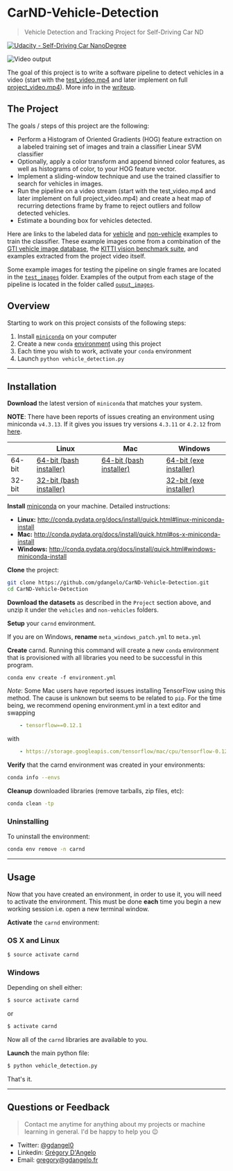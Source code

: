 # CarND-Vehicle-Detection

> Vehicle Detection and Tracking Project for Self-Driving Car ND

[![Udacity - Self-Driving Car NanoDegree](https://s3.amazonaws.com/udacity-sdc/github/shield-carnd.svg)](http://www.udacity.com/drive)

![Video output](https://user-images.githubusercontent.com/4352286/33525108-0200d7cc-d829-11e7-819d-fc0de2a9b233.gif)

The goal of this project is to write a software pipeline to detect vehicles in a video (start with the [test_video.mp4](https://github.com/gdangelo/CarND-Vehicle-Detection/blob/master/test_videos/test_video.mp4) and later implement on full [project_video.mp4](https://github.com/gdangelo/CarND-Vehicle-Detection/blob/master/test_videos/project_video.mp4)). More info in the [writeup](https://github.com/gdangelo/CarND-Vehicle-Detection/blob/master/writeup.md).


## The Project
The goals / steps of this project are the following:

* Perform a Histogram of Oriented Gradients (HOG) feature extraction on a labeled training set of images and train a classifier Linear SVM classifier
* Optionally, apply a color transform and append binned color features, as well as histograms of color, to your HOG feature vector. 
* Implement a sliding-window technique and use the trained classifier to search for vehicles in images.
* Run the pipeline on a video stream (start with the test_video.mp4 and later implement on full project_video.mp4) and create a heat map of recurring detections frame by frame to reject outliers and follow detected vehicles.
* Estimate a bounding box for vehicles detected.

Here are links to the labeled data for [vehicle](https://s3.amazonaws.com/udacity-sdc/Vehicle_Tracking/vehicles.zip) and [non-vehicle](https://s3.amazonaws.com/udacity-sdc/Vehicle_Tracking/non-vehicles.zip) examples to train the classifier.  These example images come from a combination of the [GTI vehicle image database](http://www.gti.ssr.upm.es/data/Vehicle_database.html), the [KITTI vision benchmark suite](http://www.cvlibs.net/datasets/kitti/), and examples extracted from the project video itself.

Some example images for testing the pipeline on single frames are located in the [`test_images`](https://github.com/gdangelo/CarND-Vehicle-Detection/tree/master/test_images) folder.  Examples of the output from each stage of the pipeline is located in the folder called [`ouput_images`](https://github.com/gdangelo/CarND-Vehicle-Detection/tree/master/output_images). 

## Overview
Starting to work on this project consists of the following steps:

1. Install [`miniconda`](http://conda.pydata.org/miniconda.html) on your computer
2. Create a new `conda` [environment](http://conda.pydata.org/docs/using/envs.html) using this project
3. Each time you wish to work, activate your `conda` environment
4. Launch `python vehicle_detection.py`

---

## Installation

**Download** the latest version of `miniconda` that matches your system.

**NOTE**: There have been reports of issues creating an environment using miniconda `v4.3.13`. If it gives you issues try versions `4.3.11` or `4.2.12` from [here](https://repo.continuum.io/miniconda/).

|        | Linux | Mac | Windows | 
|--------|-------|-----|---------|
| 64-bit | [64-bit (bash installer)][lin64] | [64-bit (bash installer)][mac64] | [64-bit (exe installer)][win64]
| 32-bit | [32-bit (bash installer)][lin32] |  | [32-bit (exe installer)][win32]

[win64]: https://repo.continuum.io/miniconda/Miniconda3-latest-Windows-x86_64.exe
[win32]: https://repo.continuum.io/miniconda/Miniconda3-latest-Windows-x86.exe
[mac64]: https://repo.continuum.io/miniconda/Miniconda3-latest-MacOSX-x86_64.sh
[lin64]: https://repo.continuum.io/miniconda/Miniconda3-latest-Linux-x86_64.sh
[lin32]: https://repo.continuum.io/miniconda/Miniconda3-latest-Linux-x86.sh

**Install** [miniconda](http://conda.pydata.org/miniconda.html) on your machine. Detailed instructions:

- **Linux:** http://conda.pydata.org/docs/install/quick.html#linux-miniconda-install
- **Mac:** http://conda.pydata.org/docs/install/quick.html#os-x-miniconda-install
- **Windows:** http://conda.pydata.org/docs/install/quick.html#windows-miniconda-install

**Clone** the project:

```sh
git clone https://github.com/gdangelo/CarND-Vehicle-Detection.git
cd CarND-Vehicle-Detection
```

**Download the datasets** as described in the `Project` section above, and unzip it under the `vehicles` and `non-vehicles` folders.

**Setup** your `carnd` environment. 

If you are on Windows, **rename** `meta_windows_patch.yml` to `meta.yml`

**Create** carnd.  Running this command will create a new `conda` environment that is provisioned with all libraries you need to be successful in this program.
```
conda env create -f environment.yml
```

*Note*: Some Mac users have reported issues installing TensorFlow using this method. The cause is unknown but seems to be related to `pip`. For the time being, we recommend opening environment.yml in a text editor and swapping
```yaml
    - tensorflow==0.12.1
```
with
```yaml
    - https://storage.googleapis.com/tensorflow/mac/cpu/tensorflow-0.12.1-py3-none-any.whl
```

**Verify** that the carnd environment was created in your environments:

```sh
conda info --envs
```

**Cleanup** downloaded libraries (remove tarballs, zip files, etc):

```sh
conda clean -tp
```

### Uninstalling 

To uninstall the environment:

```sh
conda env remove -n carnd
```

---

## Usage

Now that you have created an environment, in order to use it, you will need to activate the environment. This must be done **each** time you begin a new working session i.e. open a new terminal window. 

**Activate** the `carnd` environment:

### OS X and Linux
```sh
$ source activate carnd
```
### Windows
Depending on shell either:
```sh
$ source activate carnd
```
or

```sh
$ activate carnd
```

Now all of the `carnd` libraries are available to you. 

**Launch** the main python file: 

```sh
$ python vehicle_detection.py
```

That's it.

---

## Questions or Feedback

> Contact me anytime for anything about my projects or machine learning in general. I'd be happy to help you :wink:

* Twitter: [@gdangel0](https://twitter.com/gdangel0)
* Linkedin: [Grégory D'Angelo](https://www.linkedin.com/in/gregorydangelo)
* Email: [gregory@gdangelo.fr](mailto:gregory@gdangelo.fr)


